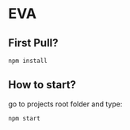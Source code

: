 # EVA


## First Pull?
```
npm install
```

## How to start?

go to projects root folder and type:
```
npm start
```
